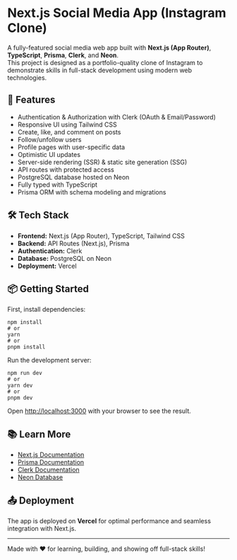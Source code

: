 # Next.js Social Media App (Instagram Clone)

A fully-featured social media web app built with **Next.js (App Router)**, **TypeScript**, **Prisma**, **Clerk**, and **Neon**.  
This project is designed as a portfolio-quality clone of Instagram to demonstrate skills in full-stack development using modern web technologies.

## 🚀 Features

- Authentication & Authorization with Clerk (OAuth & Email/Password)
- Responsive UI using Tailwind CSS
- Create, like, and comment on posts
- Follow/unfollow users
- Profile pages with user-specific data
- Optimistic UI updates
- Server-side rendering (SSR) & static site generation (SSG)
- API routes with protected access
- PostgreSQL database hosted on Neon
- Fully typed with TypeScript
- Prisma ORM with schema modeling and migrations

## 🛠 Tech Stack

- **Frontend:** Next.js (App Router), TypeScript, Tailwind CSS
- **Backend:** API Routes (Next.js), Prisma
- **Authentication:** Clerk
- **Database:** PostgreSQL on Neon
- **Deployment:** Vercel

## 📦 Getting Started

First, install dependencies:

```
npm install
# or
yarn
# or
pnpm install
````

Run the development server:

```
npm run dev
# or
yarn dev
# or
pnpm dev
```

Open [http://localhost:3000](http://localhost:3000) with your browser to see the result.


## 📚 Learn More

* [Next.js Documentation](https://nextjs.org/docs)
* [Prisma Documentation](https://www.prisma.io/docs)
* [Clerk Documentation](https://clerk.dev/docs)
* [Neon Database](https://neon.tech/)

## 📤 Deployment

The app is deployed on **Vercel** for optimal performance and seamless integration with Next.js.

---

Made with ❤️ for learning, building, and showing off full-stack skills!


